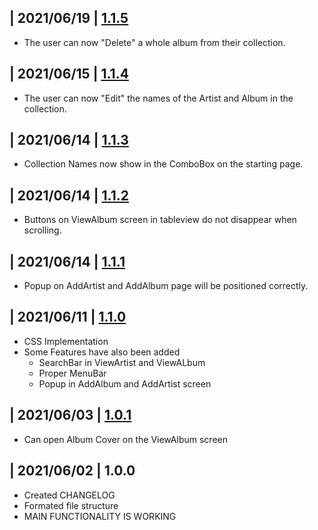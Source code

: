 ## | 2021/06/19 | [1.1.5](https://github.com/dunc415/Collection/issues/17)
 - The user can now "Delete" a whole album from their collection.
## | 2021/06/15 | [1.1.4](https://github.com/dunc415/Collection/issues/20)
 - The user can now "Edit" the names of the Artist and Album in the collection.
## | 2021/06/14 | [1.1.3](https://github.com/dunc415/Collection/issues/26)
 - Collection Names now show in the ComboBox on the starting page.
## | 2021/06/14 | [1.1.2](https://github.com/dunc415/Collection/issues/23)
 - Buttons on ViewAlbum screen in tableview do not disappear when scrolling.
## | 2021/06/14 | [1.1.1](https://github.com/dunc415/Collection/issues/22)
 - Popup on AddArtist and AddAlbum page will be positioned correctly.
## | 2021/06/11 | [1.1.0](https://github.com/dunc415/Collection/issues/10)
 - CSS Implementation
 - Some Features have also been added
    - SearchBar in ViewArtist and ViewALbum
    - Proper MenuBar
    - Popup in AddAlbum and AddArtist screen
  
## | 2021/06/03 | [1.0.1](https://encrypted-tbn0.gstatic.com/images?q=tbn:ANd9GcSP5pVKEbt76K2A5zmrRmNzEwEXHkruNkDNaA&usqp=CAU)
 - Can open Album Cover on the ViewAlbum screen
  
## | 2021/06/02 | 1.0.0
 - Created CHANGELOG
 - Formated file structure
 - MAIN FUNCTIONALITY IS WORKING
